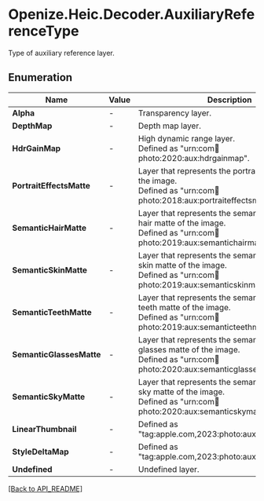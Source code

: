 # Openize.Heic.Decoder.AuxiliaryReferenceType

Type of auxiliary reference layer.

## Enumeration

Name | Value | Description | Notes
------------ | ------------- | ------------- | -------------
**Alpha** | - | Transparency layer. | 
**DepthMap** | - | Depth map layer. | 
**HdrGainMap** | - | High dynamic range layer.<br />Defined as "urn:com:apple:photo:2020:aux:hdrgainmap". | 
**PortraitEffectsMatte** | - | Layer that represents the portrait effects matte of the image.<br />Defined as "urn:com:apple:photo:2018:aux:portraiteffectsmatte". | 
**SemanticHairMatte** | - | Layer that represents the semantic segmentation hair matte of the image.<br />Defined as "urn:com:apple:photo:2019:aux:semantichairmatte". | 
**SemanticSkinMatte** | - | Layer that represents the semantic segmentation skin matte of the image.<br />Defined as "urn:com:apple:photo:2019:aux:semanticskinmatte". | 
**SemanticTeethMatte** | - | Layer that represents the semantic segmentation teeth matte of the image.<br />Defined as "urn:com:apple:photo:2019:aux:semanticteethmatte". | 
**SemanticGlassesMatte** | - | Layer that represents the semantic segmentation glasses matte of the image.<br />Defined as "urn:com:apple:photo:2020:aux:semanticglassesmatte". | 
**SemanticSkyMatte** | - | Layer that represents the semantic segmentation sky matte of the image.<br />Defined as "urn:com:apple:photo:2020:aux:semanticskymatte". | 
**LinearThumbnail** | - | Defined as "tag:apple.com,2023:photo:aux:linearthumbnail". | 
**StyleDeltaMap** | - | Defined as "tag:apple.com,2023:photo:aux:styledeltamap". | 
**Undefined** | - | Undefined layer. | 

[[Back to API_README]](API_README.md)